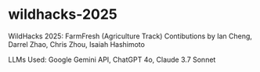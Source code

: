 # wildhacks-2025
WildHacks 2025: FarmFresh (Agriculture Track)
Contibutions by Ian Cheng, Darrel Zhao, Chris Zhou, Isaiah Hashimoto

LLMs Used: Google Gemini API, ChatGPT 4o, Claude 3.7 Sonnet
